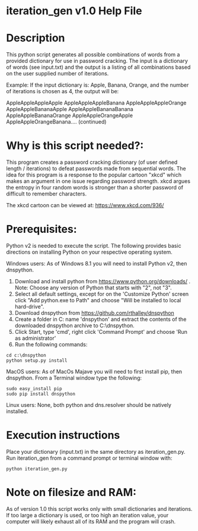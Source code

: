 # iteration_gen v1.0 Help File

# Description
 This python script generates all possible combinations of words from a provided
 dictionary for use in password cracking.  The input is a dictionary of words (see input.txt)
 and the output is a listing of all combinations based on the user supplied number of iterations. 
 
 Example: 
 If the input dictionary is: Apple, Banana, Orange, and the number of iterations is chosen as 4, the output will be:
 
AppleAppleAppleApple
AppleAppleAppleBanana
AppleAppleAppleOrange
AppleAppleBananaApple
AppleAppleBananaBanana
AppleAppleBananaOrange
AppleAppleOrangeApple
AppleAppleOrangeBanana.... (continued)

# Why is this script needed?:
  This program creates a password cracking dictionary (of user defined length / iterations) to defeat 
  passwords made from sequential words.  The idea for this program is a response to the 
  popular cartoon "xkcd" which makes an argument in one issue regarding password strength.
  xkcd argues the entropy in four random words is stronger than a shorter password of 
  difficult to remember characters.

  The xkcd cartoon can be viewed at:  https://www.xkcd.com/936/

# Prerequisites:
   Python v2 is needed to execute the script.  The following provides basic directions
   on installing Python on your respective operating system.

   Windows users: As of Windows 8.1 you will need to install Python v2, then dnspython.
   1. Download and install python from https://www.python.org/downloads/ . Note: Choose any version of Python that starts with "2", not "3".
   1. Select all default settings, except for on the 'Customize Python'
   screen click "Add python.exe to Path" and choose "Will be installed to local hard-drive".
   1. Download dnspython from https://github.com/rthalley/dnspython
   1. Create a folder in C: name 'dnspython' and extract the contents of the downloaded dnspython archive to C:\dnspython.
   1. Click Start, type 'cmd', right click 'Command Prompt' and choose 'Run as administrator'
   1. Run the following commands:

    cd c:\dnspython
    python setup.py install

   MacOS users: As of MacOs Majave you will need to first install pip, then dnspython.
   From a Terminal window type the following:
   
    sudo easy_install pip
    sudo pip install dnspython	
		
   Linux users:  None, both python and dns.resolver should be natively installed.

# Execution instructions
  Place your dictionary (input.txt) in the same directory as iteration_gen.py.  
  Run iteration_gen from a command prompt or terminal window with:
  
    python iteration_gen.py
    
# Note on filesize and RAM: 
As of version 1.0 this script works only with small dictionaries and iterations.  If too large a dictionary is used, or
too high an iteration value, your computer will likely exhaust all of its RAM and the program will crash.
    
    
